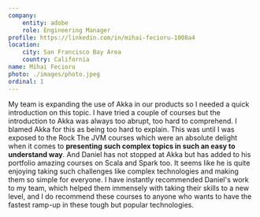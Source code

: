 ```yaml
---
company:
    entity: adobe
    role: Engineering Manager
profile: https://linkedin.com/in/mihai-fecioru-1008a4
location:
    city: San Francisco Bay Area
    country: California
name: Mihai Fecioru
photo: ./images/photo.jpeg
ordinal: 1
---
```


My team is expanding the use of Akka in our products so I needed a quick introduction on this topic. I have tried a couple of courses but the introduction to Akka was always too abrupt, too hard to comprehend. I blamed Akka for this as being too hard to explain. This was until I was exposed to the Rock The JVM courses which were an absolute delight when it comes to **presenting such complex topics in such an easy to understand way**. And Daniel has not stopped at Akka but has added to his portfolio amazing courses on Scala and Spark too. It seems like he is quite enjoying taking such challenges like complex technologies and making them so simple for everyone. I have instantly recommended Daniel's work to my team, which helped them immensely with taking their skills to a new level, and I do recommend these courses to anyone who wants to have the fastest ramp-up in these tough but popular technologies.

